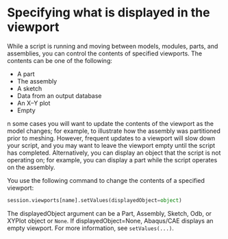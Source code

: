 # Specifying what is displayed in the viewport

While a script is running and moving between models, modules, parts, and assemblies, you can control the contents of specified viewports. The contents can be one of the following:

- A part
- The assembly
- A sketch
- Data from an output database
- An X–Y plot
- Empty

n some cases you will want to update the contents of the viewport as the model changes; for example, to illustrate how the assembly was partitioned prior to meshing. However, frequent updates to a viewport will slow down your script, and you may want to leave the viewport empty until the script has completed. Alternatively, you can display an object that the script is not operating on; for example, you can display a part while the script operates on the assembly.

You use the following command to change the contents of a specified viewport:

```python
session.viewports[name].setValues(displayedObject=object)
```

The displayedObject argument can be a Part, Assembly, Sketch, Odb, or XYPlot object or `None`. If displayedObject=None, Abaqus/CAE displays an empty viewport. For more information, see `setValues(...)`.
